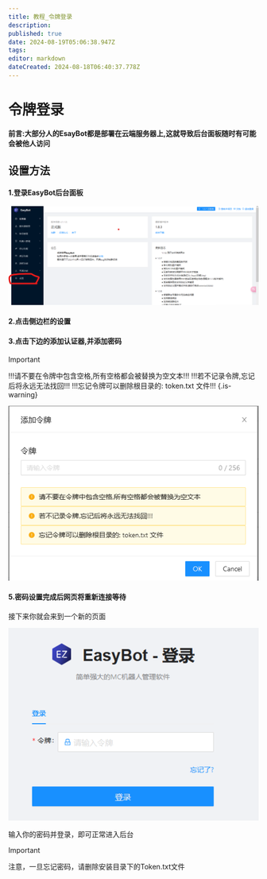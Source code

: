 ```yaml
---
title: 教程_令牌登录
description: 
published: true
date: 2024-08-19T05:06:38.947Z
tags: 
editor: markdown
dateCreated: 2024-08-18T06:40:37.778Z
---
```

# 令牌登录

**前言:大部分人的EsayBot都是部署在云端服务器上,这就导致后台面板随时有可能会被他人访问**

## 设置方法

#### 1.登录EasyBot后台面板

![](./attachments/教程_令牌登录_001.png)

#### 2.点击侧边栏的设置

#### 3.点击下边的添加认证器,并添加密码
> [!IMPORTANT]
> !!!请不要在令牌中包含空格,所有空格都会被替换为空文本!!!
> !!!若不记录令牌,忘记后将永远无法找回!!!
> !!!忘记令牌可以删除根目录的: token.txt 文件!!!
{.is-warning}


 ![](./attachments/教程_令牌登录_003.png)

#### 5.密码设置完成后网页将重新连接等待

接下来你就会来到一个新的页面

![](./attachments/教程_令牌登录_004.png)

输入你的密码并登录，即可正常进入后台
> [!IMPORTANT]
> 注意，一旦忘记密码，请删除安装目录下的Token.txt文件
